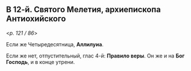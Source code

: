 ## В 12-й. Святого Мелетия, архиепископа Антиохийского

<*p. 121 / 86*>

Если же Четыредесятница, **Аллилуиа**. 

Если же нет, отпустительный, глас 4-й: **Правило веры**. 
Он же и на **Бог Господь**, и в конце утрени. 
